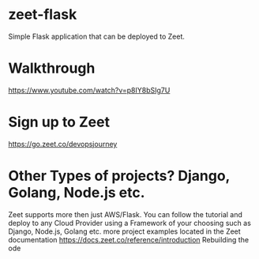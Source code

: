 # zeet-flask
Simple Flask application that can be deployed to Zeet.

# Walkthrough
https://www.youtube.com/watch?v=p8IY8bSIg7U

# Sign up to Zeet
https://go.zeet.co/devopsjourney

# Other Types of projects? Django, Golang, Node.js etc.
Zeet supports more then just AWS/Flask.  You can follow the tutorial and deploy to any Cloud Provider using a Framework of your choosing such as Django, Node.js, Golang etc.  more project examples located in the Zeet documentation https://docs.zeet.co/reference/introduction
Rebuilding the ode 
